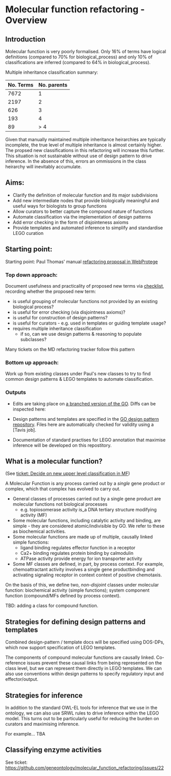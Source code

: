 # Molecular function refactoring - Overview

## Introduction

Molecular function is very poorly formalised.  Only 16% of terms have logical definitions (compared to 70% for biological_process) and only 10% of classifications are inferred (compared to 64% in biological_process).  

Multiple inheritance classification summary:

| No. Terms | No. parents | 
|-----------|-------------|
| 7672 | 1 |
| 2197 | 2 |
| 626  | 3 |
| 193 | 4 |
| 89  | > 4 |

Given that manually maintained multiple inheritance heirarchies are typically incomplete, the true level of multiple inheritance is almost certainly higher.  The propsed new classifications in this refactoring will increase this further.  This situation is not sustainable without use of design pattern to drive inference.  In the absence of this, errors an ommissions in the class heirarchy will inevitably accumulate.


## Aims:

- Clarify the definition of molecular function and its major subdivisions
- Add new intermediate nodes that provide biologically meaningful and useful ways for biologists to group functions 
- Allow curators to better capture the compound nature of functions
- Automate classification via the implementation of design patterns
- Add error checking in the form of disjointeness axioms
- Provide templates and automated inference to simplify and standardise LEGO curation

## Starting point:

Starting point: Paul Thomas' manual [refactoring proposal in WebProtege]((https://webprotege.stanford.edu/#Edit:projectId=ea132f81-760a-43f2-b5a9-fbe763bb7eed))

### Top down approach:

Document usefulness and practicality of proposed new terms via [checklist](), recording whether the proposed new term:

* is useful grouping of molecular functions not provided by an existing biological process? 
* is useful for error checking (via disjointness axioms)?
* is useful for construction of design patterns?
* is useful for curators  - e.g. used in templates or guiding template usage?
* requires multiple inheritance classification
  * if so, can we use design patterns & reasoning to populate subclasses?

Many tickets on the MD refactoring tracker follow this pattern

### Bottom up approach: 

Work up from existing classes under Paul's new classes to try to find common design patterns & LEGO templates to automate classification.

### Outputs

* Edits are taking place on [a branched version of the GO](). Diffs can be inspected here: 

* Design patterns and templates are specified in the [GO design pattern repository](). Files here are automatically checked for validity using a [Tavis job].

* Documentation of standard practises for LEGO annotation that maximise inference will be developed on this repostitory.

## What is a molecular function?

(See [ticket: Decide on new upper level classification in MF](https://github.com/geneontology/molecular_function_refactoring/issues/27))

A Molecular Function is any process carried out by a *single* gene product or complex, which that complex has evolved to carry out.

* General classes of processes carried out by a single gene product are molecular functions not biological processes
   * e.g. topiosomerase activity is_a DNA tertiary structure modifying activity (MF)
* Some molecular functions, including catalytic activity and binding, are simple - they are considered atomic/indivisible by GO.  We refer to these as biochemical activities.
* Some molecular functions are made up of multiple, causally linked simple functions: 
   * ligand binding regulates effector function in a receptor
   * Ca2+ binding regulates protein binding by calmodulin
   * ATPase activity provide energy for ion transporter activity
* Some MF classes are defined, in part, by process context.  For example, chemoattractant activity involves a single gene productbinding and activating signaling receptor in context context of positive chemotaxis.

On the basis of this, we define two, *non-disjoint* classes under molecular function: biochemical activity (simple functions); system component function (compound/MFs defined by process context).

TBD: adding a class for compound function.

## Strategies for defining design patterns and templates

Combined design-pattern / template docs will be specified using DOS-DPs, which now support specification of LEGO templates.

The components of compound molecular functions are causally linked.  Co-reference issues prevent these causal links from being represented on the class level, but we can represent them directly in LEGO templates.  We can also use conventions within design patterns to specify regulatory input and effector/output.

## Strategies for inference

In addition to the standard OWL-EL tools for inference that we use in the ontology, we can also use SRWL rules to drive inference within the LEGO model. This turns out to be particularly useful for reducing the burden on curators and maximising inference.

For example... TBA

## Classifying enzyme activities

See ticket: https://github.com/geneontology/molecular_function_refactoring/issues/22




